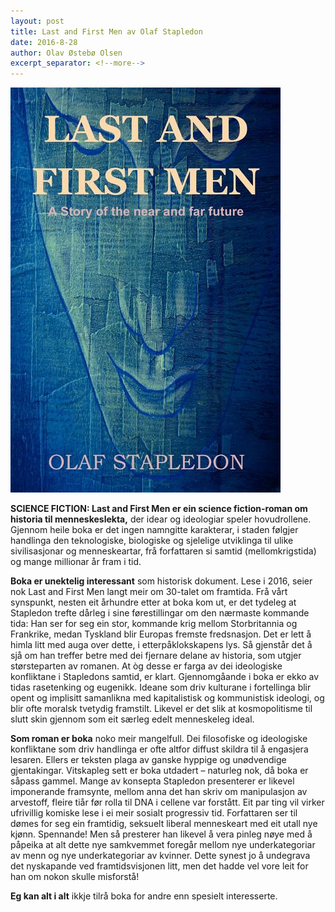 ```yaml
---
layout: post
title: Last and First Men av Olaf Stapledon
date: 2016-8-28
author: Olav Østebø Olsen
excerpt_separator: <!--more-->
---
```


![Omslaget til First and Last Men er ei teikning av eit ansikt som går i eitt med bakgrunnen, som er blå.](/images/lastmen.jpeg)

**SCIENCE FICTION: Last and First Men er ein science fiction-roman om historia til menneskeslekta,** der idear og ideologiar speler hovudrollene. Gjennom heile boka er det ingen namngitte karakterar, i staden følgjer handlinga den teknologiske, biologiske og sjelelige utviklinga til ulike sivilisasjonar og menneskeartar, frå forfattaren si samtid (mellomkrigstida) og mange millionar år fram i tid.

<!--more-->

**Boka er unektelig interessant** som historisk dokument. Lese i 2016, seier nok Last and First Men langt meir om 30-talet om framtida. Frå vårt synspunkt, nesten eit århundre etter at boka kom ut, er det tydeleg at Stapledon trefte dårleg i sine førestillingar om den nærmaste kommande tida: Han ser for seg ein stor, kommande krig mellom Storbritannia og Frankrike, medan Tyskland blir Europas fremste fredsnasjon. Det er lett å himla litt med auga over dette, i etterpåklokskapens lys. Så gjenstår det å sjå om han treffer betre med dei fjernare delane av historia, som utgjer størsteparten av romanen. At òg desse er farga av dei ideologiske konfliktane i Stapledons samtid, er klart. Gjennomgåande i boka er ekko av tidas rasetenking og eugenikk. Ideane som driv kulturane i fortellinga blir opent og implisitt samanlikna med kapitalistisk og kommunistisk ideologi, og blir ofte moralsk tvetydig framstilt. Likevel er det slik at kosmopolitisme til slutt skin gjennom som eit særleg edelt menneskeleg ideal.

**Som roman er boka** noko meir mangelfull. Dei filosofiske og ideologiske konfliktane som driv handlinga er ofte altfor diffust skildra til å engasjera lesaren. Ellers er teksten plaga av ganske hyppige og unødvendige gjentakingar. Vitskapleg sett er boka utdadert – naturleg nok, då boka er såpass gammel. Mange av konsepta Stapledon presenterer er likevel imponerande framsynte, mellom anna det han skriv om manipulasjon av arvestoff, fleire tiår før rolla til DNA i cellene var forstått. Eit par ting vil virker ufrivillig komiske lese i ei meir sosialt progressiv tid. Forfattaren ser til dømes for seg ein framtidig, seksuelt liberal menneskeart med eit utall nye kjønn. Spennande! Men så presterer han likevel å vera pinleg nøye med å påpeika at alt dette nye samkvemmet foregår mellom nye underkategoriar av menn og nye underkategoriar av kvinner. Dette synest jo å undegrava det nyskapande ved framtidsvisjonen litt, men det hadde vel vore leit for han om nokon skulle misforstå!

**Eg kan alt i alt** ikkje tilrå boka for andre enn spesielt interesserte.